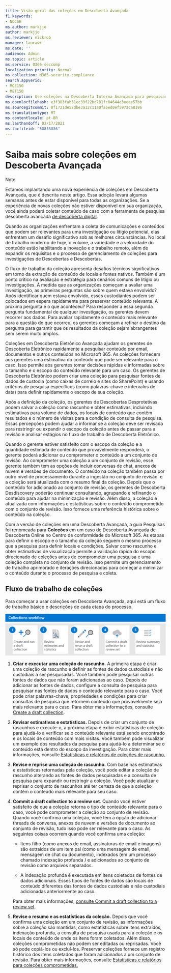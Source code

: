 ```yaml
---
title: Visão geral das coleções em Descoberta Avançada
f1.keywords:
- NOCSH
ms.author: markjjo
author: markjjo
ms.reviewer: nickrob
manager: laurawi
ms.date: ''
audience: Admin
ms.topic: article
ms.service: O365-seccomp
localization_priority: Normal
ms.collection: M365-security-compliance
search.appverid:
- MOE150
- MET150
description: Use coleções na Descoberta Interna Avançada para pesquisar e coletar conteúdo relacionado ao seu caso ou investigação.
ms.openlocfilehash: e3f383fab31ec39f22bd781fc84644e3eeee57bb
ms.sourcegitcommit: 8f1721de52dbe3a12c11a0fa5ed0ef5972ca8196
ms.translationtype: MT
ms.contentlocale: pt-BR
ms.lasthandoff: 03/17/2021
ms.locfileid: "50838836"
---
```

# <a name="learn-about-collections-in-advanced-ediscovery"></a>Saiba mais sobre coleções em Descoberta Avançada

> [!NOTE]
> Estamos implantando uma nova experiência de coleções em Descoberta Avançada, que é descrita neste artigo. Essa adoção levará algumas semanas antes de estar disponível para todas as organizações. Se a experiência de novas coleções não estiver disponível em sua organização, você ainda poderá coletar conteúdo de caso com a ferramenta de pesquisa descoberta avançada [de descoberta digital](create-search-to-collect-data.md).

Quando as organizações enfrentam a coleta de comunicações e conteúdos que podem ser relevantes para uma investigação ou litígio potencial, elas enfrentam um desafio significativo sob as melhores circunstâncias. No local de trabalho moderno de hoje, o volume, a variedade e a velocidade do conteúdo estão habilitando a inovação e o trabalho remoto, além de expandir os requisitos e o processo de gerenciamento de coleções para investigações de Descobertas e Descobertas.

O fluxo de trabalho da coleção apresenta desafios técnicos significativos em torno da extração de conteúdo de locais e fontes nativos. Também é um ponto crítico na avaliação e estratégia para cenários comuns de litígio ou investigações. À medida que as organizações começam a avaliar uma investigação, as primeiras perguntas são sobre quem estava envolvido? Após identificar quem estava envolvido, esses custodiantes podem ser colocados em espera rapidamente para preservar conteúdo relevante. A próxima pergunta é o que aconteceu? Para responder a essa segunda pergunta fundamental de qualquer investigação, os gerentes devem recorrer aos dados. Para avaliar rapidamente o conteúdo mais relevante para a questão do que ocorreu, os gerentes começam a refinar o destino da pergunta para garantir que os resultados da coleção sejam abrangentes sem serem muito amplos.

Coleções em Descoberta Eletrônico Avançada ajudam os gerentes de Descoberta Eletrônico rapidamente a pesquisar conteúdo por email, documentos e outros conteúdos no Microsoft 365. As coleções fornecem aos gerentes uma estimativa do conteúdo que pode ser relevante para o caso. Isso permite aos gerentes tomar decisões rápidas e informadas sobre o tamanho e o escopo do conteúdo relevante para um caso. Os gerentes de Descoberta Eletrônico podem criar uma coleção para pesquisar fontes de dados de custodia (como caixas de correio e sites do SharePoint) e usando critérios de pesquisa específicos (como palavras-chave e intervalos de data) para definir rapidamente o escopo de sua coleção.

Após a definição da coleção, os gerentes de Descobertas Desprotetivas podem salvar a coleção como rascunho e obter estimativas, incluindo estimativas para volume de dados, os locais de conteúdo que contêm resultados e o número de visitas para a condição de consulta de pesquisa. Essas percepções podem ajudar a informar se a coleção deve ser revisada para restringir ou expandir o escopo da coleção antes de passar para a revisão e analisar estágios no fluxo de trabalho de Descoberta Eletrônico.

Quando o gerente estiver satisfeito com o escopo da coleção e a quantidade estimada de conteúdo  que provavelmente responderá, o gerente poderá adicionar ou comprometer o conteúdo a um conjunto de revisão. Ao comprometer uma coleção a um conjunto de revisão, esse gerente também tem as opções de incluir conversas de chat, anexos de nuvem e versões de documento. O conteúdo na coleção também passa por outro nível de processamento durante a ingestão no conjunto de revisão. e a coleção será atualizada com o resumo final da coleção. Depois que o conteúdo for adicionado ao conjunto de revisão, os gerentes de Descoberta Desdiscovery poderão continuar consultando, agrupando e refinando o conteúdo para ajudar na minimização e revisão. Além disso, a coleção é atualizada com informações e estatísticas sobre o conteúdo comprometido com o conjunto de revisão. Isso fornece uma referência histórica sobre o conteúdo na coleção.

Com a versão de coleções em uma  Descoberta Avançada, a guia Pesquisas foi renomeada para **Coleções** em um caso de Descoberta Avançada de Descoberta Online no Centro de conformidade do Microsoft 365. As etapas para definir o escopo e o tamanho da coleção seguem o mesmo processo que a pesquisa para definir locais e condições. Salvar como rascunho e obter estimativas de visualização permite a validação rápida do escopo direcionado de coleções antes de comprometer uma pesquisa e uma coleção completa no conjunto de revisão. Isso permite um gerenciamento de trabalho aprimorado e iterações direcionadas para começar a minimizar o conteúdo durante o processo de pesquisa e coleta.

## <a name="collections-workflow"></a>Fluxo de trabalho de coleções

Para começar a usar coleções em Descoberta Avançada, aqui está um fluxo de trabalho básico e descrições de cada etapa do processo.

![Fluxo de trabalho de coleções na Descoberta Digital Avançada](../media/CollectionsWorkflow.png)

1. **Criar e executar uma coleção de rascunho.** A primeira etapa é criar uma coleção de rascunho e definir as fontes de dados custodiais e não custodiais a ser pesquisadas. Você também pode pesquisar outras fontes de dados que não foram adicionadas ao caso. Depois de adicionar as fontes de dados, configure a consulta de pesquisa para pesquisar nas fontes de dados o conteúdo relevante para o caso. Você pode criar palavras-chave, propriedades e condições para criar consultas de pesquisa que retornem conteúdo que provavelmente seja mais relevante para o caso. Para obter mais informações, consulte [Create a draft collection](create-draft-collection.md).

2. **Revisar estimativas e estatísticas.** Depois de criar um conjunto de rascunhos e execute-o, a próxima etapa é exibir estatísticas de coleção para ajudá-lo a verificar se o conteúdo relevante está sendo encontrado e os locais de conteúdo com mais visitas. Você também pode visualizar um exemplo dos resultados da pesquisa para ajudá-lo a determinar se o conteúdo está dentro do escopo da investigação. Para obter mais informações, consulte [Estatísticas e relatórios de coleções de rascunho.](collection-statistics-reports.md#statistics-and-reports-for-draft-collections)

3. **Revise e reprise uma coleção de rascunho.** Com base nas estimativas e estatísticas retornadas pela coleção, você pode editar a coleção de rascunho alterando as fontes de dados pesquisadas e a consulta de pesquisa para expandir ou restringir a coleção. Você pode atualizar e reprisar o conjunto de rascunhos até ter certeza de que a coleção contém o conteúdo mais relevante para seu caso.

4. **Commit a draft collection to a review set**. Quando você estiver satisfeito de que a coleção retorna o tipo de conteúdo relevante para o caso, você pode comprometer a coleção ao conjunto de revisão. Quando você confirma uma coleção, você tem a opção de adicionar threads de conversa, anexos de nuvem e versões de documento ao conjunto de revisão, tudo isso pode ser relevante para o caso. As seguintes coisas ocorrem quando você confirma uma coleção:

   - Itens filho (como anexos de email, assinaturas de email e imagens) são extraídos de um item pai (como uma mensagem de email, mensagem de chat ou documento), indexados (em um processo chamado indexação profunda *)* e adicionados ao conjunto de revisão como arquivos separados.

   - A indexação profunda é executada em itens coletados de fontes de dados adicionais. Esses tipos de fontes de dados são locais de conteúdo diferentes das fontes de dados custodiais e não custodiais adicionadas anteriormente ao caso.

   Para obter mais informações, [consulte Commit a draft collection to a review set](commit-draft-collection.md).

5. **Revise o resumo e as estatísticas da coleção.** Depois que você confirma uma coleção em um conjunto de revisão, as informações sobre a coleção são mantidas, como estatísticas sobre itens extraídos, indexação profunda, a consulta de pesquisa usada para a coleção e os locais de conteúdo de onde os itens foram coletados. Além disso, coleções comprometidas não podem ser editadas ou reprisadas. Você só pode copiá-los ou excluí-los. Preservar coleções fornece um registro histórico dos itens coletados que foram adicionados a um conjunto de revisão. Para obter mais informações, consulte [Estatísticas e relatórios para coleções comprometidas.](collection-statistics-reports.md#statistics-and-reports-for-committed-collections)
